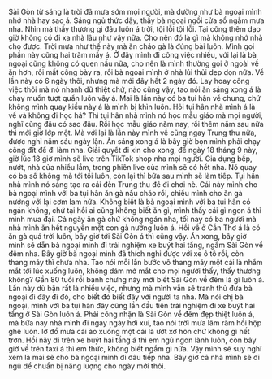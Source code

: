 Sài Gòn từ sáng là trời đã mưa sớm mọi người, mà dường như bà ngoại mình nhớ nhà hay sao á. Sáng ngủ thức dậy, thấy bà ngoại ngồi cửa sổ ngắm mưa nha. Nhìn mà thấy thương gì đâu luôn á trời, tội lỗi tội lỗi. Tại công thêm dạo giờ không có đi xa nhà lâu như vậy nữa. Cho nên đó là gì mà không nhớ nhà cho được. Trời mưa như thế này mà ăn cháo gà là đúng bài luôn. Mình gọi phần này cũng hai trăm mấy á. Ở đây mình đi công việc nhiều, với lại là bà ngoại cũng không có quen nấu nữa, cho nên là mình thường gọi ở ngoài về ăn hơn, rồi mất công bày ra, rồi bà ngoại mình ở nhà lủi thủi dẹp dọn nữa. Về lần này có 6 ngày thôi, nhưng mà mới đây hết 2 ngày đó. Lay hoay công việc thôi mà nó nhanh dữ thiệt chứ, nào cũng vậy, tao nói ăn sáng xong á là chạy muốn tượt quần luôn vậy á. Mai là lần này có ba tụi hân về chung, chứ không mình quay kiểu này á là mình bị khìn luôn. Hỏi tụi hân nhà mình á là về và không đi học hả? Thì tụi hân nhà mình nó học mẫu giáo mà mọi người, nghĩ cũng đâu có sao đâu. Rồi học mẫu giáo năm nay, rồi thêm năm sau nữa thì mới giờ lớp một. Mà với lại là lần này mình về cũng ngay Trung thu nữa, được nghỉ năm sáu ngày lận. Ăn sáng xong á là bây giờ bọn mình phải chạy công đít để đi làm nha. Giải quyết đi xin cho xong, để ngày 18 tháng 9 này, giờ lúc 18 giờ mình sẽ live trên TikTok shop nha mọi người. Gia dụng bếp, nướt, nhà cửa nhiều lắm, trong phiên live của mình sẽ có hết nha. Nó quay có ba số không mà tới tối luôn, còn lại thì bữa sau mình sẽ làm tiếp. Tụi hân nhà mình nó sáng tạo ra cái đèn Trung thu để đi chơi nè. Cái này mình cho bà ngoại mình với ba tụi hân ăn gà nấu cháo rồi, chiều mình cho ăn gà nướng với lại cơm lam nữa. Không biết là bà ngoại mình với ba tụi hân có ngán không, chứ tại hồi ai cũng không biết ăn gì, mình thấy cái gì ngon á thì mình mua đại. Cả ngày ăn gà chứ không ngán nha, tối nay có ba người mà nhà mình ăn hết nguyên một con gà nướng luôn á. Hồi về ở Cần Thơ á là có ăn gà quá trời luôn, bây giờ tới Sài Gòn á thì cũng vậy. Ăn xong, bây giờ mình sẽ dẫn bà ngoại mình đi trải nghiệm xe buýt hai tầng, ngắm Sài Gòn về đêm nha. Bây giờ bà ngoại mình đã thích nghi được với xe ô tô rồi, còn thang máy thì chưa nha. Tao nói mỗi lần bước vô thang máy một cái là nhắm mắt tới lúc xuống luôn, không dám mở mắt cho mọi người thấy, thấy thương không? Gần 80 tuổi rồi bánh chưng này mới biết Sài Gòn về đêm là gì luôn á. Lần này dù bận rất là nhiều việc, nhưng mà mình vẫn sẽ tranh thủ đưa bà ngoại đi đây đi đó, cho biết đó biết đây với người ta nha. Mà nói chị bà ngoại, mình với ba tụi hân đây cũng lần đầu tiên trải nghiệm đi xe buýt hai tầng ở Sài Gòn luôn á. Phải công nhận là Sài Gòn về đêm đẹp thiệt luôn á, mà bữa nay nhà mình đi ngay ngày hơi xui, tao nói trời mưa lâm râm hồi hộp ghê luôn. lỡ đổ mưa cái ào xuống một cái là ướt xơ hôn chứ không gì hết trơn. Hồi nãy đi trên xe buýt hai tầng á thì em ngủ ngon lành luôn, còn bây giờ về trên taxi á thì em thức, không biết ngắm gì nữa. Vậy mình sẽ suy nghĩ xem là mai sẽ cho bà ngoại mình đi đâu tiếp nha. Bây giờ cả nhà mình sẽ đi ngủ để chuẩn bị năng lượng cho ngày mới thôi.